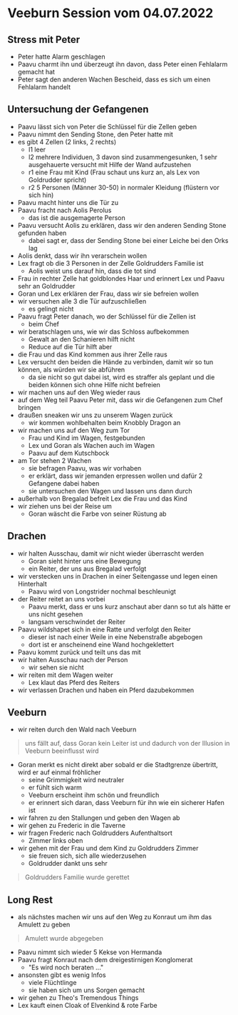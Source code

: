 # Veeburn Session vom 04.07.2022
## Stress mit Peter
- Peter hatte Alarm geschlagen
- Paavu charmt ihn und überzeugt ihn davon, dass Peter einen Fehlalarm gemacht hat
- Peter sagt den anderen Wachen Bescheid, dass es sich um einen Fehlalarm handelt

## Untersuchung der Gefangenen
- Paavu lässt sich von Peter die Schlüssel für die Zellen geben
- Paavu nimmt den Sending Stone, den Peter hatte mit
- es gibt 4 Zellen (2 links, 2 rechts)
    - l1 leer
    - l2 mehrere Individuen, 3 davon sind zusammengesunken, 1 sehr ausgehauerte versucht mit Hilfe der Wand aufzustehen
    - r1 eine Frau mit Kind (Frau schaut uns kurz an, als Lex von Goldrudder spricht)
    - r2 5 Personen (Männer 30-50) in normaler Kleidung (flüstern vor sich hin)
- Paavu macht hinter uns die Tür zu
- Paavu fracht nach Aolis Perolus
    - das ist die ausgemagerte Person
- Paavu versucht Aolis zu erklären, dass wir den anderen Sending Stone gefunden haben
    - dabei sagt er, dass der Sending Stone bei einer Leiche bei den Orks lag
- Aolis denkt, dass wir ihn verarschein wollen
- Lex fragt ob die 3 Personen in der Zelle Goldrudders Familie ist
    - Aolis weist uns darauf hin, dass die tot sind
- Frau in rechter Zelle hat goldblondes Haar und erinnert Lex und Paavu sehr an Goldrudder
- Goran und Lex erklären der Frau, dass wir sie befreien wollen
- wir versuchen alle 3 die Tür aufzuschließen
    - es gelingt nicht
- Paavu fragt Peter danach, wo der Schlüssel für die Zellen ist
    - beim Chef
- wir beratschlagen uns, wie wir das Schloss aufbekommen
    - Gewalt an den Schanieren hilft nicht
    - Reduce auf die Tür hilft aber
- die Frau und das Kind kommen aus ihrer Zelle raus
- Lex versucht den beiden die Hände zu verbinden, damit wir so tun können, als würden wir sie abführen
    - da sie nicht so gut dabei ist, wird es straffer als geplant und die beiden können sich ohne Hilfe nicht befreien
- wir machen uns auf den Weg wieder raus
- auf dem Weg teil Paavu Peter mit, dass wir die Gefangenen zum Chef bringen
- draußen sneaken wir uns zu unserem Wagen zurück
    - wir kommen wohlbehalten beim Knobbly Dragon an
- wir machen uns auf den Weg zum Tor
    - Frau und Kind im Wagen, festgebunden
    - Lex und Goran als Wachen auch im Wagen
    - Paavu auf dem Kutschbock
- am Tor stehen 2 Wachen
    - sie befragen Paavu, was wir vorhaben
    - er erklärt, dass wir jemanden erpressen wollen und dafür 2 Gefangene dabei haben
    - sie untersuchen den Wagen und lassen uns dann durch
- außerhalb von Bregalad befreit Lex die Frau und das Kind
- wir ziehen uns bei der Reise um
    - Goran wäscht die Farbe von seiner Rüstung ab

## Drachen
- wir halten Ausschau, damit wir nicht wieder überrascht werden
    - Goran sieht hinter uns eine Bewegung
    - ein Reiter, der uns aus Bregalad verfolgt
- wir verstecken uns in Drachen in einer Seitengasse und legen einen Hinterhalt
    - Paavu wird von Longstrider nochmal beschleunigt
- der Reiter reitet an uns vorbei
    - Paavu merkt, dass er uns kurz anschaut aber dann so tut als hätte er uns nicht gesehen
    - langsam verschwindet der Reiter
- Paavu wildshapet sich in eine Ratte und verfolgt den Reiter
    - dieser ist nach einer Weile in eine Nebenstraße abgebogen
    - dort ist er anscheinend eine Wand hochgeklettert
- Paavu kommt zurück und teilt uns das mit
- wir halten Ausschau nach der Person
    - wir sehen sie nicht
- wir reiten mit dem Wagen weiter
    - Lex klaut das Pferd des Reiters
- wir verlassen Drachen und haben ein Pferd dazubekommen

## Veeburn
- wir reiten durch den Wald nach Veeburn
> uns fällt auf, dass Goran kein Leiter ist und dadurch von der Illusion in Veeburn beeinflusst wird
- Goran merkt es nicht direkt aber sobald er die Stadtgrenze übertritt, wird er auf einmal fröhlicher
    - seine Grimmigkeit wird neutraler
    - er fühlt sich warm
    - Veeburn erscheint ihm schön und freundlich
    - er erinnert sich daran, dass Veeburn für ihn wie ein sicherer Hafen ist
- wir fahren zu den Stallungen und geben den Wagen ab
- wir gehen zu Frederic in die Taverne
- wir fragen Frederic nach Goldrudders Aufenthaltsort
    - Zimmer links oben
- wir gehen mit der Frau und dem Kind zu Goldrudders Zimmer
    - sie freuen sich, sich alle wiederzusehen
    - Goldrudder dankt uns sehr
> Goldrudders Familie wurde gerettet

## Long Rest
- als nächstes machen wir uns auf den Weg zu Konraut um ihm das Amulett zu geben
> Amulett wurde abgegeben
- Paavu nimmt sich wieder 5 Kekse von Hermanda
- Paavu fragt Konraut nach dem dreigestirnigen Konglomerat
    - "Es wird noch beraten ..."
- ansonsten gibt es wenig Infos
    - viele Flüchtlinge
    - sie haben sich um uns Sorgen gemacht
- wir gehen zu Theo's Tremendous Things
- Lex kauft einen Cloak of Elvenkind & rote Farbe
